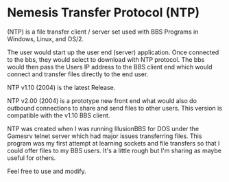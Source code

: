 Nemesis Transfer Protocol (NTP)
===

(NTP) is a file transfer client / server set
used with BBS Programs in Windows, Linux, and OS/2.

The user would start up the user end (server) application.  Once
connected to the bbs, they would select to download with NTP protocol.
The bbs would then pass the Users IP address to the BBS client end which would
connect and transfer files directly to the end user.

NTP v1.10 (2004) is the latest Release.

NTP v2.00 (2004) is a prototype new front end what would also do outbound connections to share and send files to other users.
          This version is compatible with the v1.10 BBS client.
          
NTP was created when I was running IllusionBBS for DOS under the Gamesrv telnet server which had major issues transferring files.
This program was my first attempt at learning sockets and file transfers so that I could offer files to my BBS users.
It's a little rough but I'm sharing as maybe useful for others.

Feel free to use and modify.

